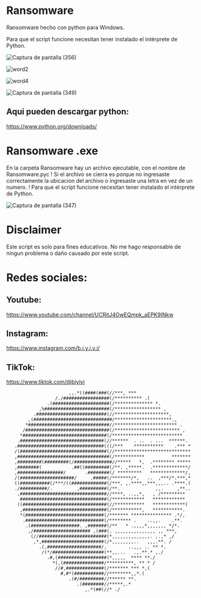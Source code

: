 # Ransomware
Ransomware hecho con python para Windows.

Para que el script funcione necesitan tener instalado el intérprete de Python.

![Captura de pantalla (356)](https://user-images.githubusercontent.com/75817113/125130710-1035b100-e0c7-11eb-9c19-ddf1b8a1623b.png)

![word2](https://user-images.githubusercontent.com/75817113/125126349-7ed83600-e0ea-11eb-82ec-9af08a2c3d2c.jpeg)

![word4](https://user-images.githubusercontent.com/75817113/125126863-3ff6b000-e0eb-11eb-88db-9aa43fe0cc01.jpeg)

![Captura de pantalla (349)](https://user-images.githubusercontent.com/75817113/125129997-dd3eed80-e0c5-11eb-92ec-261109ccc1b1.png)

## Aqui pueden descargar python:

https://www.python.org/downloads/

# Ransomware .exe
En la carpeta Ransomware hay un archivo ejecutable, con el nombre de Ransomware.pyc
!
Si el archivo se cierra es porque no ingresaste correctamente la ubicacion del archivo o ingresaste una letra en vez de un numero. 
!
Para que el script funcione necesitan tener instalado el intérprete de Python.


![Captura de pantalla (347)](https://user-images.githubusercontent.com/75817113/125128921-53425500-e0c4-11eb-97ed-a0a7bf3129a9.png)

# Disclaimer
Este script es solo para fines educativos. No me hago responsable de ningun problema o daño causado por este script.

# Redes sociales:
## Youtube:
https://www.youtube.com/channel/UCRitJ4OwEQmpk_aEPK9INkw
## Instagram:
https://www.instagram.com/b.i.y.i.v.i/
## TikTok:
https://www.tiktok.com/@biyivi

                                                                                
                                                                                
                           ,,.*((####(###(//***, ***                            
                      /./#################(/********** .(                       
                   .(#####################(/************** *.                   
                ,%########################(/***************** ,                 
              .##########################(//********************,               
            ,(#############################/*********************.,             
           *##############################//*********************** .           
          /###############################(/************************ ,          
         *###############################(/**************************           
        .###############################(//******  . ..  . ...  ******.         
       .################################(((/***    ***********    .*** *        
       /(################################(//****************************        
       ,##################################(/***********          *******        
       ,#########(#########(/##############//*****   *,  .******** *****        
       ,########(           .##((#########(/**. ,*****.  .*************/        
       ,#################/       .########(/ *********   *************/,        
       /(####################/     .#####(/*******/*,   ..  ,***/*.***,*        
       ((###########(/***/((#############(/***, ,.****,,***,,,.. .****.(       
       ./##########/.         ,##########(/**.             ,,.     ,**..        
        ,################################//****, ..,,*,   , /*********        
         ################################(/************   ************          
        ((###############################(//***********   ************(     
         ,###############################(/***********,   ***********.          
         *(#############################(/******* *************** .*/,          
          .#############################(/******** .    ..,,.    .**.           
           .(##################. ,#######(/**   * .,,,,*,,,,,,, */*.            
            ,/##################### ,(###(. ,,,,,,,,,,,,,,, ,, ***,             
             (//#########################(*,,,,,,,,,,,,,,. ,.,* ,/              
              ,*,#######################(/*,,,,,,,,..   ,,,.**. /               
                .(,####################/.        ..,,, .. ** *.     
                 /(*/###################(**,,...   .,.**.* ,./              
                   .#,(##################(*,,,,,  **** **./                     
                     *(,(###############/**********, ** * /             
                      //#,##############(/******* *** *,(                       
                        #,#*(###########//********,,*.(                         
                           .(#/#########//****** **.                            
                              .(########//*****,.*                              
                                 ,.*(##(//* ./
